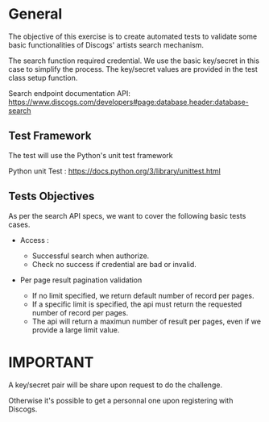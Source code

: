 # General
The objective of this exercise is to create automated tests to validate some basic functionalities of
Discogs' artists search mechanism.
  
The search function required credential. We use the basic key/secret in this case to simplify the
process. The key/secret values are provided in the test class setup function.
  
Search endpoint documentation API:
    https://www.discogs.com/developers#page:database,header:database-search
 
 
## Test Framework
 
The test will use the Python's unit test framework
 
Python unit Test :
    https://docs.python.org/3/library/unittest.html
 
## Tests Objectives
 
As per the search API specs, we want to cover the following basic tests cases.
 
- Access :
    - Successful search when authorize.
    - Check no success if credential are bad or invalid.
 
- Per page result pagination validation
    - If no limit specified, we return default number of record per pages.
    - If a specific limit is specified, the api must return the requested number of record per pages.
    - The api will return a maximun number of result per pages, even if we provide a large limit value.

# IMPORTANT

A key/secret pair will be share upon request to do the challenge.

Otherwise it's possible to get a personnal one upon registering with Discogs.
